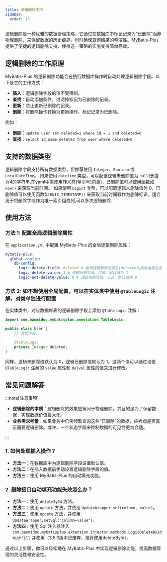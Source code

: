 ```yaml
---
title: 逻辑删除支持
sidebar:
  order: 13
---
```


逻辑删除是一种优雅的数据管理策略，它通过在数据库中标记记录为“已删除”而非物理删除，来保留数据的历史痕迹，同时确保查询结果的整洁性。MyBatis-Plus 提供了便捷的逻辑删除支持，使得这一策略的实施变得简单高效。

## 逻辑删除的工作原理

MyBatis-Plus 的逻辑删除功能会在执行数据库操作时自动处理逻辑删除字段。以下是它的工作方式：

- **插入**：逻辑删除字段的值不受限制。
- **查找**：自动添加条件，过滤掉标记为已删除的记录。
- **更新**：防止更新已删除的记录。
- **删除**：将删除操作转换为更新操作，标记记录为已删除。

例如：

- **删除**：`update user set deleted=1 where id = 1 and deleted=0`
- **查找**：`select id,name,deleted from user where deleted=0`

## 支持的数据类型

逻辑删除字段支持所有数据类型，但推荐使用 `Integer`、`Boolean` 或 `LocalDateTime`。
如果使用 `datetime` 类型，可以配置逻辑未删除值为 `null`(长度为4的字符串,在yaml中需使用转义符(单引号)包裹)，已删除值可以使用函数如 `now()` 来获取当前时间。
如果使用 `bigint` 类型，可以配置逻辑未删除值为 0，已删除值可以使用函数如 `UNIX_TIMESTAMP()` 来获取当前时间戳作为删除标识。适合用于将删除字段作为唯一索引组成列,可以多次逻辑删除.

## 使用方法

### 方法 1: 配置全局逻辑删除属性

在 `application.yml` 中配置 MyBatis-Plus 的全局逻辑删除属性：

```yaml
mybatis-plus:
  global-config:
    db-config:
      logic-delete-field: deleted # 全局逻辑删除字段名(deleted为实体类属性名称)
      logic-delete-value: 1 # 逻辑已删除值。可选，默认值为 1
      logic-not-delete-value: 0 # 逻辑未删除值。可选，默认值为 0
```

### 方法 2: 如不想使用全局配置，可以在实体类中使用 `@TableLogic` 注解，对类单独进行配置

在实体类中，对应数据库表的逻辑删除字段上添加 `@TableLogic` 注解：

```java
import com.baomidou.mybatisplus.annotation.TableLogic;

public class User {
    // 其他字段...

    @TableLogic
    private Integer deleted;
}
```
同样，逻辑未删除值默认为 0，逻辑已删除值默认为 1。这两个值可以通过设置 `@TableLogic` 注解的 `value` 属性和 `delval` 属性的值来进行修改。
## 常见问题解答

:::note[注意事项]

- **逻辑删除的本质**：逻辑删除的效果应等同于物理删除，其目的是为了保留数据，实现数据价值最大化。
- **业务需求考量**：如果业务中仍需频繁查询这些“已删除”的数据，应考虑是否真正需要逻辑删除。或许，一个状态字段来控制数据的可见性更为合适。

:::

### 1. 如何处理插入操作？

- **方法一**：在数据库中为逻辑删除字段设置默认值。
- **方法二**：在插入数据前手动设置逻辑删除字段的值。
- **方法三**：使用 MyBatis-Plus 的自动填充功能。

### 2. 删除接口自动填充功能失效怎么办？

- **方法一**：使用 `deleteById` 方法。
- **方法二**：使用 `update` 方法，并使用 `UpdateWrapper.set(column, value)`。
- **方法三**：使用 `update` 方法，并使用 `UpdateWrapper.setSql("column=value")`。
- **方法四**：使用 Sql 注入器注入 `com.baomidou.mybatisplus.extension.injector.methods.LogicDeleteByIdWithFill` 并使用（3.5.0版本已废弃，推荐使用deleteById）。

通过以上步骤，你可以轻松地在 MyBatis-Plus 中实现逻辑删除功能，提高数据管理的灵活性和安全性。
